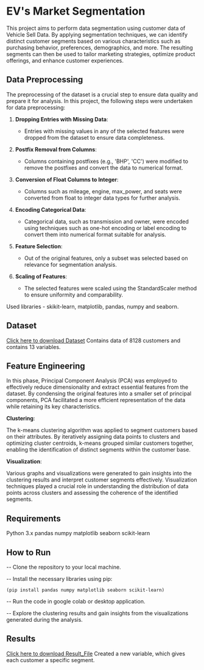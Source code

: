 # EV's Market Segmentation
This project aims to perform data segmentation using customer data of Vehicle Sell Data. By applying segmentation techniques, we can identify distinct customer segments based on various characteristics such as purchasing behavior, preferences, demographics, and more. The resulting segments can then be used to tailor marketing strategies, optimize product offerings, and enhance customer experiences.

## Data Preprocessing
The preprocessing of the dataset is a crucial step to ensure data quality and prepare it for analysis. In this project, the following steps were undertaken for data preprocessing:

1. **Dropping Entries with Missing Data**:
   - Entries with missing values in any of the selected features were dropped from the dataset to ensure data completeness.

2. **Postfix Removal from Columns**:
   - Columns containing postfixes (e.g., 'BHP', 'CC') were modified to remove the postfixes and convert the data to numerical format.

3. **Conversion of Float Columns to Integer**:
   - Columns such as mileage, engine, max_power, and seats were converted from float to integer data types for further analysis.

4. **Encoding Categorical Data**:
   - Categorical data, such as transmission and owner, were encoded using techniques such as one-hot encoding or label encoding to convert them into numerical format suitable for analysis.

5. **Feature Selection**:
   - Out of the original features, only a subset was selected based on relevance for segmentation analysis.

6. **Scaling of Features**:
   - The selected features were scaled using the StandardScaler method to ensure uniformity and comparability.

Used libraries - skikit-learn, matplotlib, pandas, numpy and seaborn. 

## Dataset
[Click here to download Dataset](https://drive.google.com/file/d/1OexH-CVBBXAdXwuEdeYfguKliMWqNOyl/view?usp=sharing) Contains data of 8128 customers and contains 13 variables.

## Feature Engineering
In this phase, Principal Component Analysis (PCA) was employed to effectively reduce dimensionality and extract essential features from the dataset. By condensing the original features into a smaller set of principal components, PCA facilitated a more efficient representation of the data while retaining its key characteristics.

 __Clustering__:

The k-means clustering algorithm was applied to segment customers based on their attributes. By iteratively assigning data points to clusters and optimizing cluster centroids, k-means grouped similar customers together, enabling the identification of distinct segments within the customer base.

 __Visualization__:

Various graphs and visualizations were generated to gain insights into the clustering results and interpret customer segments effectively. Visualization techniques played a crucial role in understanding the distribution of data points across clusters and assessing the coherence of the identified segments.

## Requirements
Python 3.x pandas numpy matplotlib seaborn scikit-learn 

## How to Run
-- Clone the repository to your local machine.

-- Install the necessary libraries using pip:

    (pip install pandas numpy matplotlib seaborn scikit-learn)
  
-- Run the code in google colab or desktop application.

-- Explore the clustering results and gain insights from the visualizations generated during the analysis.


## Results
[Click here to download Result_File](https://docs.google.com/spreadsheets/d/1HPnpXGiUDQy21IBZOU4rBpsksOyJFbXQ/edit?usp=sharing&ouid=113132853465074771254&rtpof=true&sd=true) Created a new variable, which gives each customer a specific segment.
